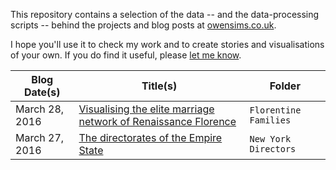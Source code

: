 This repository contains a selection of the data -- and the data-processing scripts -- behind the projects and blog posts at [owensims.co.uk](http://www.owensims.co.uk).

I hope you'll use it to check my work and to create stories and visualisations of your own. If you do find it useful, please [let me know](mailto:sims.owen@gmail.com).

Blog Date(s) | Title(s) | Folder
---|---------|-------------
March 28, 2016 | [Visualising the elite marriage network of Renaissance Florence](http://www.owensims.co.uk/wordpress/uncategorized/visualising-the-elite-marriage-network-of-renaissance-florence/) | `Florentine Families`
March 27, 2016 | [The directorates of the Empire State](ttp://www.owensims.co.uk/wordpress/uncategorized/visualising-the-elite-marriage-network-of-renaissance-florence/) | `New York Directors`
